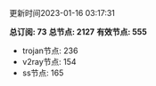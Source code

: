 更新时间2023-01-16 03:17:31

**总订阅: 73**
**总节点: 2127**
**有效节点: 555**
- trojan节点: 236
- v2ray节点: 154
- ss节点: 165
